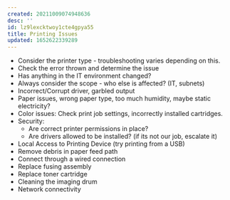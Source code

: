 ```yaml
---
created: 20211009074948636
desc: ''
id: lz9lexcktwoy1cte4gpya55
title: Printing Issues
updated: 1652622339289
---
```

   
   
- Consider the printer type - troubleshooting varies depending on this.   
- Check the error thrown and determine the issue   
- Has anything in the IT environment changed?   
- Always consider the scope - who else is affected? (IT, subnets)   
- Incorrect/Corrupt driver, garbled output   
- Paper issues, wrong paper type, too much humidity, maybe static electricity?   
- Color issues: Check print job settings, incorrectly installed cartridges.   
- Security:   
  - Are correct printer permissions in place?   
  - Are drivers allowed to be installed? (if its not our job, escalate it)   
- Local Access to Printing Device (try printing from a USB)   
- Remove debris in paper feed path   
- Connect through a wired connection   
- Replace fusing assembly   
- Replace toner cartridge   
- Cleaning the imaging drum   
- Network connectivity